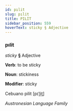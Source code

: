 ```yaml
---
id: pılit
slug: pılit
title: PILİT
sidebar_position: 559
hoverText: sticky § Adjective
---
```


### pılit

*sticky* **§** Adjective

**Verb**: to be sticky

**Noun**: stickiness

**Modifier**: sticky

Cebuano pilit [pɪˈl̪it̪]

*Austronesian Language Family*